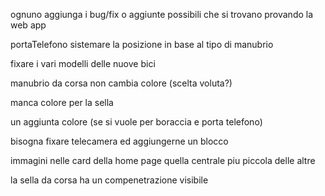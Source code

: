  ognuno aggiunga i bug/fix o aggiunte possibili che si trovano provando la web app 

portaTelefono sistemare la posizione in base al tipo di manubrio

fixare i vari modelli delle nuove bici

manubrio da corsa non cambia colore (scelta voluta?)

manca colore per la sella

un aggiunta colore (se si vuole per boraccia e porta telefono)

bisogna fixare telecamera ed aggiungerne un blocco

immagini nelle card della home page quella centrale piu piccola delle altre

la sella da corsa ha un compenetrazione visibile